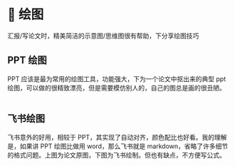 # 🎨 绘图

汇报/写论文时，精美简洁的示意图/思维图很有帮助，下分享绘图技巧

## PPT 绘图

PPT 应该是最为常用的绘图工具，功能强大，下为一个论文中抠出来的典型 ppt 绘图，可以做的很精致漂亮，但是需要模仿别人的，自己的图总是画的很丑陋。

<figure><img src="../../assets/pptDraw.png" alt=""><figcaption></figcaption></figure>

## 飞书绘图

飞书意外的好用，相较于 PPT，其实现了自动对齐，颜色配比也好看。我的理解是，如果讲 PPT 绘图比做用 word，那么飞书就是 markdown，省略了许多细节的格式问题。上图为论文原图，下图为飞书绘制。但也有缺点，不方便写公式。

<figure><img src="../../assets/feishuDraw.png" alt=""><figcaption></figcaption></figure>
